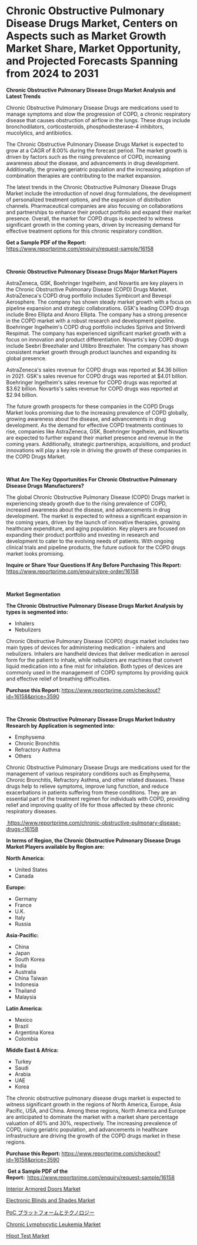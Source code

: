 <p><h1>Chronic Obstructive Pulmonary Disease Drugs Market, Centers on Aspects such as Market Growth Market Share, Market Opportunity, and Projected Forecasts Spanning from 2024 to 2031</h1></p><p><strong>Chronic Obstructive Pulmonary Disease Drugs Market Analysis and Latest Trends</strong></p>
<p><p>Chronic Obstructive Pulmonary Disease Drugs are medications used to manage symptoms and slow the progression of COPD, a chronic respiratory disease that causes obstruction of airflow in the lungs. These drugs include bronchodilators, corticosteroids, phosphodiesterase-4 inhibitors, mucolytics, and antibiotics.</p><p>The Chronic Obstructive Pulmonary Disease Drugs Market is expected to grow at a CAGR of 8.00% during the forecast period. The market growth is driven by factors such as the rising prevalence of COPD, increasing awareness about the disease, and advancements in drug development. Additionally, the growing geriatric population and the increasing adoption of combination therapies are contributing to the market expansion.</p><p>The latest trends in the Chronic Obstructive Pulmonary Disease Drugs Market include the introduction of novel drug formulations, the development of personalized treatment options, and the expansion of distribution channels. Pharmaceutical companies are also focusing on collaborations and partnerships to enhance their product portfolio and expand their market presence. Overall, the market for COPD drugs is expected to witness significant growth in the coming years, driven by increasing demand for effective treatment options for this chronic respiratory condition.</p></p>
<p><strong>Get a Sample PDF of the Report:&nbsp;</strong> <a href="https://www.reportprime.com/enquiry/request-sample/16158">https://www.reportprime.com/enquiry/request-sample/16158</a></p>
<p>&nbsp;</p>
<p><strong>Chronic Obstructive Pulmonary Disease Drugs Major Market Players</strong></p>
<p><p>AstraZeneca, GSK, Boehringer Ingelheim, and Novartis are key players in the Chronic Obstructive Pulmonary Disease (COPD) Drugs Market. AstraZeneca's COPD drug portfolio includes Symbicort and Bevespi Aerosphere. The company has shown steady market growth with a focus on pipeline expansion and strategic collaborations. GSK's leading COPD drugs include Breo Ellipta and Anoro Ellipta. The company has a strong presence in the COPD market with a robust research and development pipeline. Boehringer Ingelheim's COPD drug portfolio includes Spiriva and Striverdi Respimat. The company has experienced significant market growth with a focus on innovation and product differentiation. Novartis's key COPD drugs include Seebri Breezhaler and Ultibro Breezhaler. The company has shown consistent market growth through product launches and expanding its global presence.</p><p>AstraZeneca's sales revenue for COPD drugs was reported at $4.36 billion in 2021. GSK's sales revenue for COPD drugs was reported at $4.01 billion. Boehringer Ingelheim's sales revenue for COPD drugs was reported at $3.62 billion. Novartis's sales revenue for COPD drugs was reported at $2.94 billion.</p><p>The future growth prospects for these companies in the COPD Drugs Market looks promising due to the increasing prevalence of COPD globally, growing awareness about the disease, and advancements in drug development. As the demand for effective COPD treatments continues to rise, companies like AstraZeneca, GSK, Boehringer Ingelheim, and Novartis are expected to further expand their market presence and revenue in the coming years. Additionally, strategic partnerships, acquisitions, and product innovations will play a key role in driving the growth of these companies in the COPD Drugs Market.</p></p>
<p>&nbsp;</p>
<p><strong>What Are The Key Opportunities For Chronic Obstructive Pulmonary Disease Drugs Manufacturers?</strong></p>
<p><p>The global Chronic Obstructive Pulmonary Disease (COPD) Drugs market is experiencing steady growth due to the rising prevalence of COPD, increased awareness about the disease, and advancements in drug development. The market is expected to witness a significant expansion in the coming years, driven by the launch of innovative therapies, growing healthcare expenditure, and aging population. Key players are focused on expanding their product portfolio and investing in research and development to cater to the evolving needs of patients. With ongoing clinical trials and pipeline products, the future outlook for the COPD drugs market looks promising.</p></p>
<p><strong>Inquire or Share Your Questions If Any Before Purchasing This Report:</strong> <a href="https://www.reportprime.com/enquiry/pre-order/16158">https://www.reportprime.com/enquiry/pre-order/16158</a></p>
<p>&nbsp;</p>
<p><strong>Market Segmentation</strong></p>
<p><strong>The Chronic Obstructive Pulmonary Disease Drugs Market Analysis by types is segmented into:</strong></p>
<p><ul><li>Inhalers</li><li>Nebulizers</li></ul></p>
<p><p>Chronic Obstructive Pulmonary Disease (COPD) drugs market includes two main types of devices for administering medication - inhalers and nebulizers. Inhalers are handheld devices that deliver medication in aerosol form for the patient to inhale, while nebulizers are machines that convert liquid medication into a fine mist for inhalation. Both types of devices are commonly used in the management of COPD symptoms by providing quick and effective relief of breathing difficulties.</p></p>
<p><strong>Purchase this Report:&nbsp;</strong><a href="https://www.reportprime.com/checkout?id=16158&price=3590">https://www.reportprime.com/checkout?id=16158&price=3590</a></p>
<p>&nbsp;</p>
<p><strong>The Chronic Obstructive Pulmonary Disease Drugs Market Industry Research by Application is segmented into:</strong></p>
<p><ul><li>Emphysema</li><li>Chronic Bronchitis</li><li>Refractory Asthma</li><li>Others</li></ul></p>
<p><p>Chronic Obstructive Pulmonary Disease Drugs are medications used for the management of various respiratory conditions such as Emphysema, Chronic Bronchitis, Refractory Asthma, and other related diseases. These drugs help to relieve symptoms, improve lung function, and reduce exacerbations in patients suffering from these conditions. They are an essential part of the treatment regimen for individuals with COPD, providing relief and improving quality of life for those affected by these chronic respiratory diseases.</p></p>
<p><a href="https://www.reportprime.com/chronic-obstructive-pulmonary-disease-drugs-r16158">&nbsp;https://www.reportprime.com/chronic-obstructive-pulmonary-disease-drugs-r16158</a></p>
<p><strong>In terms of Region, the Chronic Obstructive Pulmonary Disease Drugs Market Players available by Region are:</strong></p>
<p>
    <p> <strong> North America: </strong>
        <ul>
            <li>United States</li>
            <li>Canada</li>
        </ul>
        </p> 
    <p> <strong> Europe: </strong>
        <ul>
            <li>Germany</li>
            <li>France</li>
            <li>U.K.</li>
            <li>Italy</li>
            <li>Russia</li>
        </ul>
        </p> 
    <p> <strong> Asia-Pacific: </strong>
        <ul>
            <li>China</li>
            <li>Japan</li>
            <li>South Korea</li>
            <li>India</li>
            <li>Australia</li>
            <li>China Taiwan</li>
            <li>Indonesia</li>
            <li>Thailand</li>
            <li>Malaysia</li>
        </ul>
        </p> 
    <p> <strong> Latin America: </strong>
        <ul>
            <li>Mexico</li>
            <li>Brazil</li>
            <li>Argentina Korea</li>
            <li>Colombia</li>
        </ul>
        </p> 
    <p> <strong> Middle East & Africa: </strong>
        <ul>
            <li>Turkey</li>
            <li>Saudi</li>
            <li>Arabia</li>
            <li>UAE</li>
            <li>Korea</li>
        </ul>
    </p>
    </p>
<p><p>The chronic obstructive pulmonary disease drugs market is expected to witness significant growth in the regions of North America, Europe, Asia Pacific, USA, and China. Among these regions, North America and Europe are anticipated to dominate the market with a market share percentage valuation of 40% and 30%, respectively. The increasing prevalence of COPD, rising geriatric population, and advancements in healthcare infrastructure are driving the growth of the COPD drugs market in these regions.</p></p>
<p><strong>Purchase this Report: </strong><a href="https://www.reportprime.com/checkout?id=16158&price=3590">https://www.reportprime.com/checkout?id=16158&price=3590</a></p>
<p>&nbsp;<strong>Get a Sample PDF of the Report:&nbsp;&nbsp;</strong><a href="https://www.reportprime.com/enquiry/request-sample/16158">https://www.reportprime.com/enquiry/request-sample/16158</a></p>
<p><strong></strong></p>
<p><p><a href="https://issuu.com/reportprime-2/docs/interior-armored-doors-market-size-2030.pptx">Interior Armored Doors Market</a></p><p><a href="https://issuu.com/reportprime-2/docs/electronic-blinds-and-shades-market-size-2030.pptx">Electronic Blinds and Shades Market</a></p><p><a href="https://github.com/vtbvgl20191192/Market-Research-Report-List-2/blob/main/847398282779.md">PoC プラットフォームとテクノロジー</a></p><p><a href="https://github.com/MyrticeDare2023/Market-Research-Report-List-1/blob/main/chronic-lymphocytic-leukemia-market.md">Chronic Lymphocytic Leukemia Market</a></p><p><a href="https://www.linkedin.com/pulse/hipot-testnbspmarket-focuses-market-share-size-projected-forecast-c7f3f">Hipot Test Market</a></p></p>